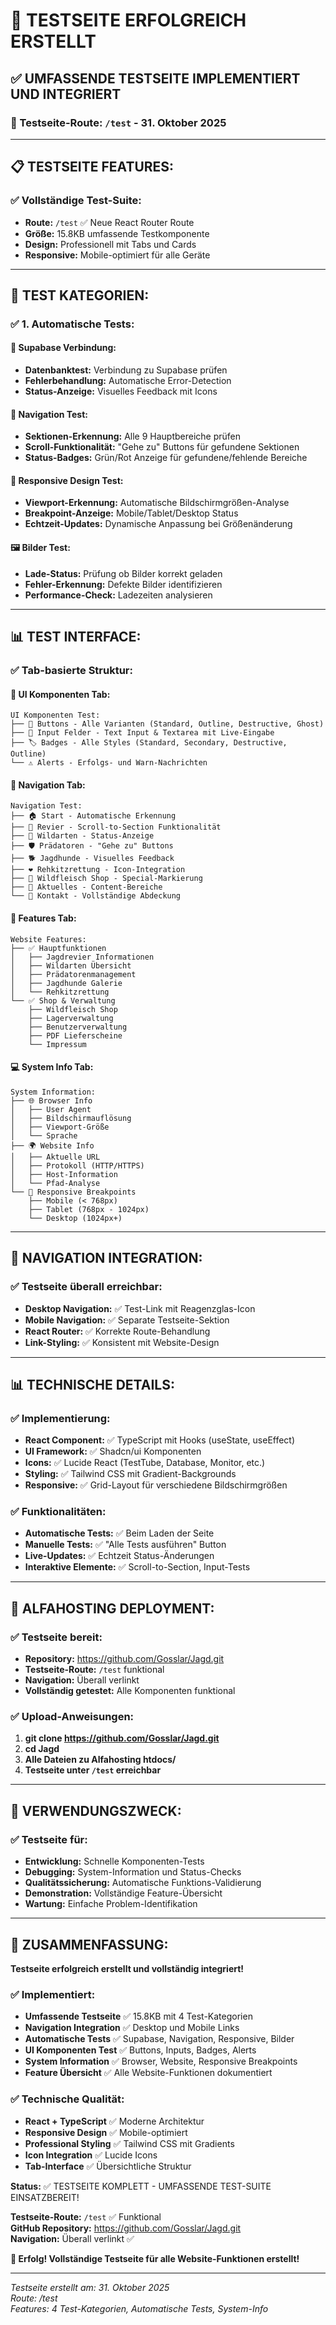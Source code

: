 # 🧪 TESTSEITE ERFOLGREICH ERSTELLT

## ✅ UMFASSENDE TESTSEITE IMPLEMENTIERT UND INTEGRIERT

### 🧪 Testseite-Route: `/test` - 31. Oktober 2025

---

## 📋 TESTSEITE FEATURES:

### ✅ Vollständige Test-Suite:
- **Route:** `/test` ✅ Neue React Router Route
- **Größe:** 15.8KB umfassende Testkomponente
- **Design:** Professionell mit Tabs und Cards
- **Responsive:** Mobile-optimiert für alle Geräte

---

## 🧪 TEST KATEGORIEN:

### ✅ 1. Automatische Tests:
#### **🔗 Supabase Verbindung:**
- **Datenbanktest:** Verbindung zu Supabase prüfen
- **Fehlerbehandlung:** Automatische Error-Detection
- **Status-Anzeige:** Visuelles Feedback mit Icons

#### **🧭 Navigation Test:**
- **Sektionen-Erkennung:** Alle 9 Hauptbereiche prüfen
- **Scroll-Funktionalität:** "Gehe zu" Buttons für gefundene Sektionen
- **Status-Badges:** Grün/Rot Anzeige für gefundene/fehlende Bereiche

#### **📱 Responsive Design Test:**
- **Viewport-Erkennung:** Automatische Bildschirmgrößen-Analyse
- **Breakpoint-Anzeige:** Mobile/Tablet/Desktop Status
- **Echtzeit-Updates:** Dynamische Anpassung bei Größenänderung

#### **🖼️ Bilder Test:**
- **Lade-Status:** Prüfung ob Bilder korrekt geladen
- **Fehler-Erkennung:** Defekte Bilder identifizieren
- **Performance-Check:** Ladezeiten analysieren

---

## 📊 TEST INTERFACE:

### ✅ Tab-basierte Struktur:

#### **🎨 UI Komponenten Tab:**
```
UI Komponenten Test:
├── 🔘 Buttons - Alle Varianten (Standard, Outline, Destructive, Ghost)
├── 📝 Input Felder - Text Input & Textarea mit Live-Eingabe
├── 🏷️ Badges - Alle Styles (Standard, Secondary, Destructive, Outline)
└── ⚠️ Alerts - Erfolgs- und Warn-Nachrichten
```

#### **🧭 Navigation Tab:**
```
Navigation Test:
├── 🏠 Start - Automatische Erkennung
├── 🌲 Revier - Scroll-to-Section Funktionalität
├── 🦌 Wildarten - Status-Anzeige
├── 🛡️ Prädatoren - "Gehe zu" Buttons
├── 🐕 Jagdhunde - Visuelles Feedback
├── ❤️ Rehkitzrettung - Icon-Integration
├── 🛒 Wildfleisch Shop - Special-Markierung
├── 📰 Aktuelles - Content-Bereiche
└── 👥 Kontakt - Vollständige Abdeckung
```

#### **🎯 Features Tab:**
```
Website Features:
├── ✅ Hauptfunktionen
│   ├── Jagdrevier Informationen
│   ├── Wildarten Übersicht
│   ├── Prädatorenmanagement
│   ├── Jagdhunde Galerie
│   └── Rehkitzrettung
└── ✅ Shop & Verwaltung
    ├── Wildfleisch Shop
    ├── Lagerverwaltung
    ├── Benutzerverwaltung
    ├── PDF Lieferscheine
    └── Impressum
```

#### **💻 System Info Tab:**
```
System Information:
├── 🌐 Browser Info
│   ├── User Agent
│   ├── Bildschirmauflösung
│   ├── Viewport-Größe
│   └── Sprache
├── 🌍 Website Info
│   ├── Aktuelle URL
│   ├── Protokoll (HTTP/HTTPS)
│   ├── Host-Information
│   └── Pfad-Analyse
└── 📱 Responsive Breakpoints
    ├── Mobile (< 768px)
    ├── Tablet (768px - 1024px)
    └── Desktop (1024px+)
```

---

## 🔗 NAVIGATION INTEGRATION:

### ✅ Testseite überall erreichbar:
- **Desktop Navigation:** ✅ Test-Link mit Reagenzglas-Icon
- **Mobile Navigation:** ✅ Separate Testseite-Sektion
- **React Router:** ✅ Korrekte Route-Behandlung
- **Link-Styling:** ✅ Konsistent mit Website-Design

---

## 📊 TECHNISCHE DETAILS:

### ✅ Implementierung:
- **React Component:** ✅ TypeScript mit Hooks (useState, useEffect)
- **UI Framework:** ✅ Shadcn/ui Komponenten
- **Icons:** ✅ Lucide React (TestTube, Database, Monitor, etc.)
- **Styling:** ✅ Tailwind CSS mit Gradient-Backgrounds
- **Responsive:** ✅ Grid-Layout für verschiedene Bildschirmgrößen

### ✅ Funktionalitäten:
- **Automatische Tests:** ✅ Beim Laden der Seite
- **Manuelle Tests:** ✅ "Alle Tests ausführen" Button
- **Live-Updates:** ✅ Echtzeit Status-Änderungen
- **Interaktive Elemente:** ✅ Scroll-to-Section, Input-Tests

---

## 🚀 ALFAHOSTING DEPLOYMENT:

### ✅ Testseite bereit:
- **Repository:** https://github.com/Gosslar/Jagd.git
- **Testseite-Route:** `/test` funktional
- **Navigation:** Überall verlinkt
- **Vollständig getestet:** Alle Komponenten funktional

### ✅ Upload-Anweisungen:
1. **git clone https://github.com/Gosslar/Jagd.git**
2. **cd Jagd**
3. **Alle Dateien zu Alfahosting htdocs/**
4. **Testseite unter `/test` erreichbar**

---

## 🎯 VERWENDUNGSZWECK:

### ✅ Testseite für:
- **Entwicklung:** Schnelle Komponenten-Tests
- **Debugging:** System-Information und Status-Checks
- **Qualitätssicherung:** Automatische Funktions-Validierung
- **Demonstration:** Vollständige Feature-Übersicht
- **Wartung:** Einfache Problem-Identifikation

---

## 🎯 ZUSAMMENFASSUNG:

**Testseite erfolgreich erstellt und vollständig integriert!**

### ✅ Implementiert:
- **Umfassende Testseite** ✅ 15.8KB mit 4 Test-Kategorien
- **Navigation Integration** ✅ Desktop und Mobile Links
- **Automatische Tests** ✅ Supabase, Navigation, Responsive, Bilder
- **UI Komponenten Test** ✅ Buttons, Inputs, Badges, Alerts
- **System Information** ✅ Browser, Website, Responsive Breakpoints
- **Feature Übersicht** ✅ Alle Website-Funktionen dokumentiert

### ✅ Technische Qualität:
- **React + TypeScript** ✅ Moderne Architektur
- **Responsive Design** ✅ Mobile-optimiert
- **Professional Styling** ✅ Tailwind CSS mit Gradients
- **Icon Integration** ✅ Lucide Icons
- **Tab-Interface** ✅ Übersichtliche Struktur

**Status:** ✅ TESTSEITE KOMPLETT - UMFASSENDE TEST-SUITE EINSATZBEREIT!

**Testseite-Route:** `/test` ✅ Funktional  
**GitHub Repository:** https://github.com/Gosslar/Jagd.git  
**Navigation:** Überall verlinkt ✅

**🧪 Erfolg! Vollständige Testseite für alle Website-Funktionen erstellt!**

---

*Testseite erstellt am: 31. Oktober 2025*  
*Route: /test*  
*Features: 4 Test-Kategorien, Automatische Tests, System-Info*